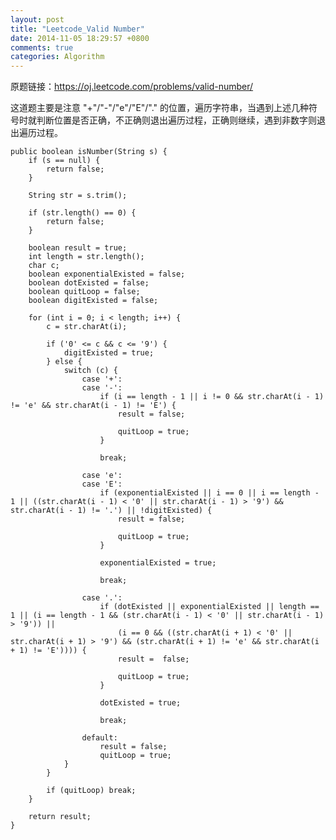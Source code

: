 ```yaml
---
layout: post
title: "Leetcode_Valid Number"
date: 2014-11-05 18:29:57 +0800
comments: true
categories: Algorithm
---
```


原题链接：https://oj.leetcode.com/problems/valid-number/

这道题主要是注意 "+"/"-"/"e"/"E"/"." 的位置，遍历字符串，当遇到上述几种符号时就判断位置是否正确，不正确则退出遍历过程，正确则继续，遇到非数字则退出遍历过程。

    public boolean isNumber(String s) {
		if (s == null) {
			return false;
		}

		String str = s.trim();
		
		if (str.length() == 0) {
			return false;
		}

		boolean result = true;
		int length = str.length();
		char c;
		boolean exponentialExisted = false;
		boolean dotExisted = false;
		boolean quitLoop = false;
		boolean digitExisted = false;
		
		for (int i = 0; i < length; i++) {
			c = str.charAt(i);
			
			if ('0' <= c && c <= '9') {
				digitExisted = true;
			} else {
				switch (c) {
					case '+':
					case '-':
						if (i == length - 1 || i != 0 && str.charAt(i - 1) != 'e' && str.charAt(i - 1) != 'E') {
							result = false;
							
							quitLoop = true;
						}
						
						break;
					
					case 'e':
					case 'E':
						if (exponentialExisted || i == 0 || i == length - 1 || ((str.charAt(i - 1) < '0' || str.charAt(i - 1) > '9') && str.charAt(i - 1) != '.') || !digitExisted) {
							result = false;
							
							quitLoop = true;
						}
						
						exponentialExisted = true;
						
						break;
					
					case '.':
						if (dotExisted || exponentialExisted || length == 1 || (i == length - 1 && (str.charAt(i - 1) < '0' || str.charAt(i - 1) > '9')) || 
							(i == 0 && ((str.charAt(i + 1) < '0' || str.charAt(i + 1) > '9') && (str.charAt(i + 1) != 'e' && str.charAt(i + 1) != 'E')))) {
							result =  false;
							
							quitLoop = true;
						}
						
						dotExisted = true;
						
						break;
						
					default:
						result = false;
						quitLoop = true;
				}
			}
			
			if (quitLoop) break;
		}
		
		return result;
    }

